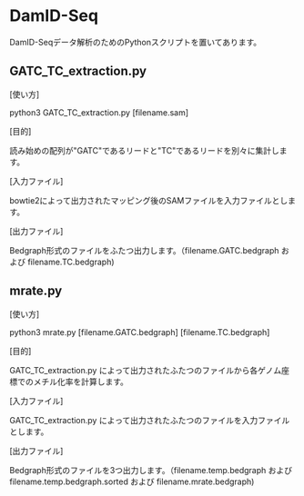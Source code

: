 # DamID-Seq
DamID-Seqデータ解析のためのPythonスクリプトを置いてあります。

## GATC_TC_extraction.py
[使い方]

python3 GATC_TC_extraction.py [filename.sam]

[目的]

読み始めの配列が"GATC"であるリードと"TC"であるリードを別々に集計します。

[入力ファイル]

bowtie2によって出力されたマッピング後のSAMファイルを入力ファイルとします。

[出力ファイル]

Bedgraph形式のファイルをふたつ出力します。（filename.GATC.bedgraph および filename.TC.bedgraph)

## mrate.py
[使い方]

python3 mrate.py [filename.GATC.bedgraph] [filename.TC.bedgraph]

[目的]

GATC_TC_extraction.py によって出力されたふたつのファイルから各ゲノム座標でのメチル化率を計算します。

[入力ファイル]

GATC_TC_extraction.py によって出力されたふたつのファイルを入力ファイルとします。

[出力ファイル]

Bedgraph形式のファイルを3つ出力します。（filename.temp.bedgraph および filename.temp.bedgraph.sorted および filename.mrate.bedgraph)
